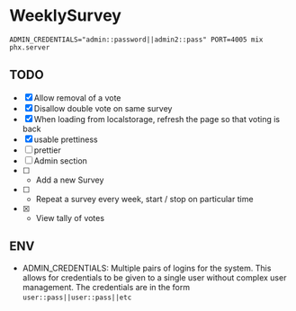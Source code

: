 # WeeklySurvey

```
ADMIN_CREDENTIALS="admin::password||admin2::pass" PORT=4005 mix phx.server
```

## TODO

- [x] Allow removal of a vote
- [x] Disallow double vote on same survey
- [x] When loading from localstorage, refresh the page so that voting is back
- [x] usable prettiness
- [ ] prettier
- [ ] Admin section
- [ ] - Add a new Survey
- [ ] - Repeat a survey every week, start / stop on particular time
- [x] - View tally of votes

## ENV

* ADMIN_CREDENTIALS: Multiple pairs of logins for the system. This allows for credentials
                     to be given to a single user without complex user management. The credentials
                     are in the form `user::pass||user::pass||etc`
